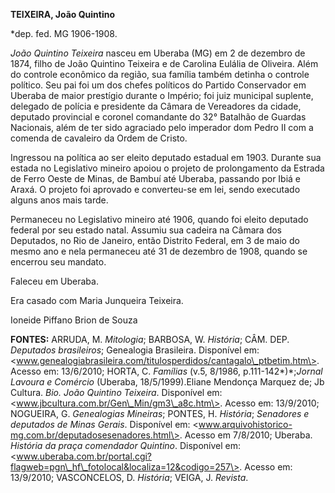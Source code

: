 **TEIXEIRA, João Quintino**

\*dep. fed. MG 1906-1908.

*João Quintino Teixeira* nasceu em Uberaba (MG) em 2 de dezembro de
1874, filho de João Quintino Teixeira e de Carolina Eulália de Oliveira.
Além do controle econômico da região, sua família também detinha o
controle político. Seu pai foi um dos chefes políticos do Partido
Conservador em Uberaba de maior prestígio durante o Império; foi juiz
municipal suplente, delegado de polícia e presidente da Câmara de
Vereadores da cidade, deputado provincial e coronel comandante do 32°
Batalhão de Guardas Nacionais, além de ter sido agraciado pelo imperador
dom Pedro II com a comenda de cavaleiro da Ordem de Cristo.

Ingressou na política ao ser eleito deputado estadual em 1903. Durante
sua estada no Legislativo mineiro apoiou o projeto de prolongamento da
Estrada de Ferro Oeste de Minas, de Bambuí até Uberaba, passando por
Ibiá e Araxá. O projeto foi aprovado e converteu-se em lei, sendo
executado alguns anos mais tarde.

Permaneceu no Legislativo mineiro até 1906, quando foi eleito deputado
federal por seu estado natal. Assumiu sua cadeira na Câmara dos
Deputados, no Rio de Janeiro, então Distrito Federal, em 3 de maio do
mesmo ano e nela permaneceu até 31 de dezembro de 1908, quando se
encerrou seu mandato.

Faleceu em Uberaba.

Era casado com Maria Junqueira Teixeira.

Ioneide Piffano Brion de Souza

**FONTES:** ARRUDA, M. *Mitologia*; BARBOSA, W. *História*; CÂM. DEP.
*Deputados brasileiros*; Genealogia Brasileira. Disponível em:
\<www.genealogiabrasileira.com/titulosperdidos/cantagalo\_ptbetim.htm\>.
Acesso em: 13/6/2010; HORTA, C. *Famílias* (v.5, 8/1986,
p.111-142*)*;*Jornal* *Lavoura e Comércio* (Uberaba, 18/5/1999).Eliane
Mendonça Marquez de; Jb Cultura. *Bio. João Quintino Teixeira*.
Disponível em: \<www.jbcultura.com.br/Gen\_Min/gm3\_a8c.htm\>. Acesso
em: 13/9/2010; NOGUEIRA, G. *Genealogias Mineiras*; PONTES, H.
*História*; *Senadores e deputados de Minas Gerais*. Disponível em:
\<www.arquivohistorico-mg.com.br/deputadosesenadores.html\>. Acesso em
7/8/2010; Uberaba. *História da praça comendador Quintino*. Disponível
em:
\<www.uberaba.com.br/portal.cgi?flagweb=pgn\_hf\_fotolocal&localiza=12&codigo=257\>.
Acesso em: 13/9/2010; VASCONCELOS, D. *História*; VEIGA, J. *Revista*.
